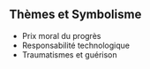 ## Thèmes et Symbolisme
- Prix moral du progrès
- Responsabilité technologique
- Traumatismes et guérison
